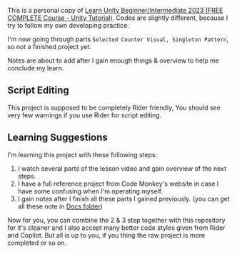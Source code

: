 This is a personal copy of [Learn Unity Beginner/Intermediate 2023 (FREE COMPLETE Course - Unity Tutorial)](https://youtu.be/AmGSEH7QcDg).
Codes are slightly different, because I try to follow my own developing practice.

I'm now going through parts `Selected Counter Visual, Singleton Pattern`, so not a finished project yet.

Notes are about to add after I gain enough things & overview to help me conclude my learn.

## Script Editing

This project is supposed to be completely Rider friendly,
You should see very few warnings if you use Rider for script editing.

## Learning Suggestions

I'm learning this project with these following steps:

1. I watch several parts of the lesson video
   and gain overview of the next steps.
2. I have a full reference project from Code Monkey's website
   in case I have some confusing when I'm operating myself.
3. I gain notes after I finish all these parts I gained previously.
   (you can get all these note in [Docs folder](Assets/Docs))

Now for you, you can combine the 2 & 3 step together with this repository
for it's cleaner 
and I also accept many better code styles given from Rider and Copilot.
But all is up to you, if you thing the raw project is more completed or so on.